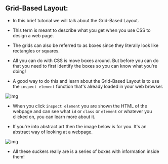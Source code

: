## Grid-Based Layout:

* In this brief tutorial we will talk about the Grid-Based Layout. 

* This term is meant to describe what you get when you use CSS to design a web page. 

* The grids can also be referred to as boxes since they literally look like rectangles or squares. 

* All you can do with CSS is move boxes around. But before you can do that you need to first identify the boxes so you can know what you're doing! 

* A good way to do this and learn about the Grid-Based Layout is to use the `inspect element` function that's already loaded in your web browser.

![img](http://4.bp.blogspot.com/-DQJovGdp9gA/ThQKg75XpmI/AAAAAAAAAQE/jB7VPaM01H8/s1600/inspect_element.png)

* When you click `inspect element` you are shown the HTML of the webpage and can see what `id` or `class` or `element` or whatever you clicked on, you can learn more about it.

* If you're into abstract art then the image below is for you. It's an abstract way of looking at a webpage.

![img](http://zengrids.com/images/limitless-layouts.png)

* All these suckers really are is a series of boxes with information inside them! 
